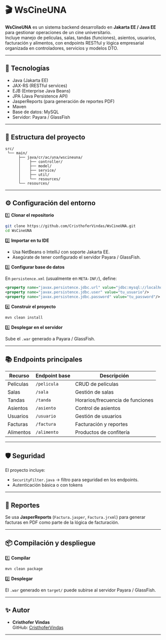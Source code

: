 # 🎬 WsCineUNA

**WsCineUNA** es un sistema backend desarrollado en **Jakarta EE / Java EE** para gestionar operaciones de un cine universitario.  
Incluye manejo de películas, salas, tandas (funciones), asientos, usuarios, facturación y alimentos, con endpoints RESTful y lógica empresarial organizada en controladores, servicios y modelos DTO.

---

## 🚀 Tecnologías

- Java (Jakarta EE)  
- JAX-RS (RESTful services)  
- EJB (Enterprise Java Beans)  
- JPA (Java Persistence API)  
- JasperReports (para generación de reportes PDF)  
- Maven  
- Base de datos: MySQL
- Servidor: Payara / GlassFish 

---

## 📁 Estructura del proyecto

```
src/
 └── main/
      ├── java/cr/ac/una/wscineuna/
      │    ├── controller/
      │    ├── model/
      │    ├── service/
      │    ├── util/
      │    └── resources/
      └── resources/
```

---

## ⚙️ Configuración del entorno

1️⃣ **Clonar el repositorio**

```bash
git clone https://github.com/CristhoferVindas/WsCineUNA.git
cd WsCineUNA
```

2️⃣ **Importar en tu IDE**

- Usa NetBeans o IntelliJ con soporte Jakarta EE.  
- Asegúrate de tener configurado el servidor Payara / GlassFish.

3️⃣ **Configurar base de datos**

En `persistence.xml` (usualmente en `META-INF/`), define:

```xml
<property name="javax.persistence.jdbc.url" value="jdbc:mysql://localhost:3306/cineuna"/>
<property name="javax.persistence.jdbc.user" value="tu_usuario"/>
<property name="javax.persistence.jdbc.password" value="tu_password"/>
```

4️⃣ **Construir el proyecto**

```bash
mvn clean install
```

5️⃣ **Desplegar en el servidor**

Sube el `.war` generado a Payara / GlassFish.

---

## 📚 Endpoints principales

| Recurso    | Endpoint base    | Descripción                      |
|------------|------------------|----------------------------------|
| Películas  | `/pelicula`      | CRUD de películas                |
| Salas      | `/sala`          | Gestión de salas                 |
| Tandas     | `/tanda`         | Horarios/frecuencia de funciones |
| Asientos   | `/asiento`       | Control de asientos              |
| Usuarios   | `/usuario`       | Gestión de usuarios              |
| Facturas   | `/factura`       | Facturación y reportes           |
| Alimentos  | `/alimento`      | Productos de confitería          |

---

## 🛡️ Seguridad

El proyecto incluye:
- `SecurityFilter.java` → filtro para seguridad en los endpoints.  
- Autenticación básica o con tokens

---

## 🧪 Reportes

Se usa **JasperReports** (`Factura.jasper`, `Factura.jrxml`) para generar facturas en PDF como parte de la lógica de facturación.

---

## 📦 Compilación y despliegue

1️⃣ **Compilar**

```bash
mvn clean package
```

2️⃣ **Desplegar**

El `.war` generado en `target/` puede subirse al servidor Payara / GlassFish.

---

## ✨ Autor

- **Cristhofer Vindas**  
  GitHub: [CristhoferVindas](https://github.com/CristhoferVindas)

---
